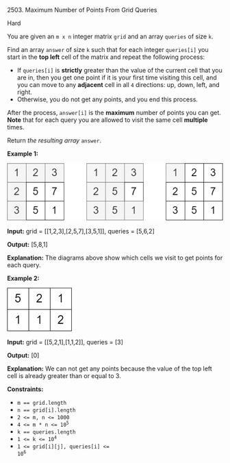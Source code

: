2503\. Maximum Number of Points From Grid Queries

Hard

You are given an `m x n` integer matrix `grid` and an array `queries` of size `k`.

Find an array `answer` of size `k` such that for each integer `queries[i]` you start in the **top left** cell of the matrix and repeat the following process:

*   If `queries[i]` is **strictly** greater than the value of the current cell that you are in, then you get one point if it is your first time visiting this cell, and you can move to any **adjacent** cell in all `4` directions: up, down, left, and right.
*   Otherwise, you do not get any points, and you end this process.

After the process, `answer[i]` is the **maximum** number of points you can get. **Note** that for each query you are allowed to visit the same cell **multiple** times.

Return _the resulting array_ `answer`.

**Example 1:**

![](yetgriddrawio.png)

**Input:** grid = [[1,2,3],[2,5,7],[3,5,1]], queries = [5,6,2]

**Output:** [5,8,1]

**Explanation:** The diagrams above show which cells we visit to get points for each query.

**Example 2:**

![](yetgriddrawio-2.png)

**Input:** grid = [[5,2,1],[1,1,2]], queries = [3]

**Output:** [0]

**Explanation:** We can not get any points because the value of the top left cell is already greater than or equal to 3.

**Constraints:**

*   `m == grid.length`
*   `n == grid[i].length`
*   `2 <= m, n <= 1000`
*   <code>4 <= m * n <= 10<sup>5</sup></code>
*   `k == queries.length`
*   <code>1 <= k <= 10<sup>4</sup></code>
*   <code>1 <= grid[i][j], queries[i] <= 10<sup>6</sup></code>